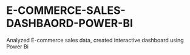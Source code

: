# E-COMMERCE-SALES-DASHBAORD-POWER-BI
Analyzed E-commerce sales data, created interactive dashboard using Power Bi
